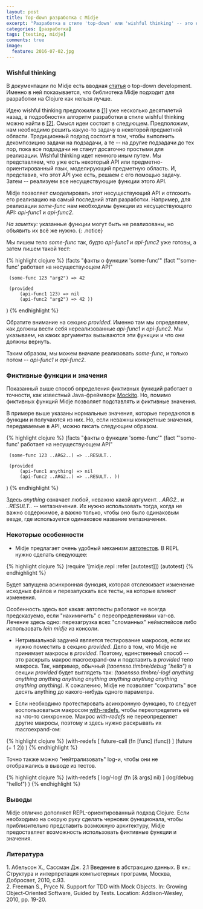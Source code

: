 ```yaml
---
layout: post
title: Top-down разработка с Midje
excerpt: "Разработка в стиле 'top-down' или 'wishful thinking' -- это когда вы пишете программу на основе API, которого еще нет.<br/>Midje обеспечивает хорошую поддержку такого стиля разработки и помогает точнее определить, какой API вам необходим, и что он должен делать."
categories: [разработка]
tags: [testing, midje]
comments: true
image:
  feature: 2016-07-02.jpg
---
```


### Wishful thinking

В документации по Midje есть вводная [статья](https://github.com/marick/Midje/wiki/The-idea-behind-top-down-development) о top-down development. Именно в ней показывается, что библиотека Midje подходит для разработки на Clojure как нельзя лучше.

Идею wishful thinking предложили в [[1]](#book1) уже несколько десятилетий назад, в подробностях алгоритм разработки в стиле wishful thinking можно найти в [[2]](#book2). Смысл идеи состоит в следующем. Предположим, нам необходимо решить какую-то задачу в некоторой предметной области. Традиционный подход состоит в том, чтобы выполнить декомпозицию задачи на подзадачи, а те -- на другие подзадачи до тех пор, пока все подзадачи не станут досаточно простыми для реализации. Wishful thinking идет немного иным путем. Мы представляем, что уже есть некоторый API или предметно-ориентированный язык, моделирующий предметную область. И, представив, что этот API уже есть, решаем с его помощью задачу. Затем -- реализуем все несуществующие функции этого API.

Midje позволяет смоделировать этот несуществующий API и отложить его реализацию на самый последний этап разработки. Например, для реализации *some-func* нам необходимы функции из несуществующего API: *api-func1* и *api-func2*.

*На заметку:* указанные функции могут быть не реализованы, но объявить их всё же нужно.
{: .notice}


Мы пишем тело *some-func* так, будто *api-func1* и *api-func2* уже готовы, а затем пишем такой тест:


{% highlight clojure %}
(facts "факты о функции 'some-func'"
    (fact "'some-func' работает на несуществующем API"
    
     (some-func 123 "arg2") => 42

     (provided
         (api-func1 123) => nil
         (api-func2 "arg2") => 42 ))
  )
{% endhighlight %}

Обратите внимание на секцию *provided*. Именно там мы определяем, как должны вести себя нереализованные *api-func1* и *api-func2*. Мы указываем, на каких аргументах вызываются эти функции и что они должны вернуть.

Таким образом, мы можем вначале реализовать *some-func*, и только потом -- *api-func1* и *api-func2*.

### Фиктивные функции и значения

Показанный выше способ определения фиктивных функций работает в точности, как известный Java-фреймворк [Mockito](http://mockito.org/). Но, помимо фиктивных функций Midje позволяет подставлять и фиктивные значения.

В примере выше указаны нормальные значения, которые передаются в функции и получаются из них. Но, если неважны конкретные значения, передаваемые в API, можно писать следующим образом.

{% highlight clojure %}
(facts "факты о функции 'some-func'"
    (fact "'some-func' работает на несуществующем API"
    
     (some-func 123 ..ARG2..) => ..RESULT..

     (provided
         (api-func1 anything) => nil
         (api-func2 ..ARG2..) => ..RESULT.. ))
  )
{% endhighlight %}

Здесь *anything* означает любой, неважно какой аргумент. *..ARG2..* и *..RESULT..* -- метазначения. Их нужно использовать тогда, когда не важно содержимое, а важно только, чтобы оно было одинаковым везде, где используется одинаковое название метазначения.

### Некоторые особенности

* Midje предлагает очень удобный механизм [автотестов](https://github.com/marick/Midje/wiki/Autotest). В REPL нужно сделать следующее:

{% highlight clojure %}
(require '[midje.repl :refer [autotest]])
 (autotest)
{% endhighlight %}

Будет запущена асинхронная функция, которая отслеживает изменение исходных файлов и перезапускать все тесты, на которые влияют изменения.

Особенность здесь вот какая: автотесты работают не всегда предсказуемо, если "нахимичить" с переопределениями var-ов. Лечение здесь одно: перезагрузка всех "сломанных" неймспейсов либо использовать *lein midje* из консоли.

* Нетривиальной задачей является тестирование макросов, если их нужно поместить в секцию *provided*. Дело в том, что Midje не принимает макросы в *provided*. Поэтому, единственный способ -- это раскрыть макрос macroexpand-ом и подставить в *provided* тело макроса. Так, например, обычный *(taoensso.timbre/debug "hello")* в секции *provided* будет выглядеть так: *(taoensso.timbre/-log! anything anything anything anything anything anything anything anything anything anything)*. К сожалению, Midje не позволяет "сократить" все десять anything до какого-нибудь одного параметра.

* Если необходимо протестировать асинхронную функцию, то следует воспользоваться макросом [with-redefs](http://clojuredocs.org/clojure.core/with-redefs), чтобы переопределить её на что-то синхронное. Макрос *with-redefs* не переопределяет другие макросы, поэтому и здесь нужно раскрывать их macroexpand-ом:

{% highlight clojure %}
(with-redefs [ future-call (fn [func] (func)) ]
   (future (+ 1 2))
 )
{% endhighlight %}

Точно также можно "нейтрализовать" log-и, чтобы они не отображались в выводе из тестов.

{% highlight clojure %}
(with-redefs [ log/-log! (fn [& args] nil) ]
   (log/debug "hello!")
 )
{% endhighlight %}

### Выводы

Midje отлично дополняет REPL-ориентированный подход Clojure. Если необходимо на скорую руку сделать черновик функционала, чтобы приблизительно представить возможную архитектуру, Midje предоставляет возможность использовать фиктивные функции и значения.

### Литература

<div id="book1">1. Абельсон Х., Сассман Дж. 2.1 Введение в абстракцию данных. В кн.: Структура и интерпретация компьютерных программ, Москва, Добросвет, 2010, с.93.</div>
<div id="book2">2. Freeman S., Pryce N. Support for TDD with Mock Objects. In: Growing Object-Oriented Software, Guided by Tests. Location: Addison-Wesley, 2010, pp. 19-20.</div>